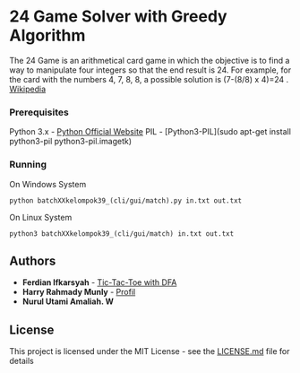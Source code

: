 # 24 Game Solver with Greedy Algorithm

The 24 Game is an arithmetical card game in which the objective is to find a way to manipulate four integers so that the end result is 24. For example, for the card with the numbers 4, 7, 8, 8, a possible solution is (7-(8/8) x 4)=24 . [Wikipedia](https://en.wikipedia.org/wiki/24_Game)

### Prerequisites

Python 3.x - [Python Official Website](https://www.python.org/downloads/)
PIL - [Python3-PIL](sudo apt-get install python3-pil python3-pil.imagetk)

### Running

On Windows System

```
python batchXXkelompok39_(cli/gui/match).py in.txt out.txt
```

On Linux System

```
python3 batchXXkelompok39_(cli/gui/match) in.txt out.txt
```

## Authors

* **Ferdian Ifkarsyah** - [Tic-Tac-Toe with DFA](https://github.com/Ifkarsyah/TicTacToe-DFA)
* **Harry Rahmady Munly** - [Profil](https://github.com/harymunli)
* **Nurul Utami Amaliah. W** 

## License

This project is licensed under the MIT License - see the [LICENSE.md](LICENSE.md) file for details
